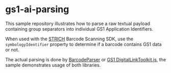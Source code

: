 # gs1-ai-parsing

This sample repository illustrates how to parse a raw textual payload containing group separators into individual GS1 Application Identifiers.

When used with the [STRICH](https://strich.io) Barcode Scanning SDK, use the `symbologyIdentifier` property to determine if a barcode contains GS1 data or not. 

The actual parsing is done by [BarcodeParser](https://github.com/PeterBrockfeld/BarcodeParser) or
[GS1 DigitalLinkToolkit.js](https://github.com/gs1/GS1DigitalLinkToolkit.js), the sample demonstrates
usage of both libraries.
